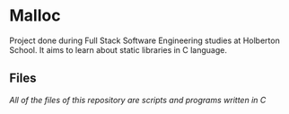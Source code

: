 # Malloc
Project done during Full Stack Software Engineering studies at Holberton School. It aims to learn about static libraries in C language.


## Files

*All of the  files of this repository are scripts and programs written in C*

